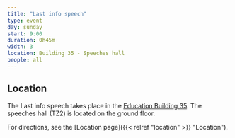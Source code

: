 ```yaml
---
title: "Last info speech"
type: event
day: sunday
start: 9:00
duration: 0h45m
width: 3
location: Building 35 - Speeches hall
people: all
---
```


## Location
The Last info speech takes place in the [Education Building 35](https://map.tudelftcampus.nl/poi/education-building-35/).
The speeches hall (TZ2) is located on the ground floor.

For directions, see the [Location page]({{< relref "location" >}} "Location").
